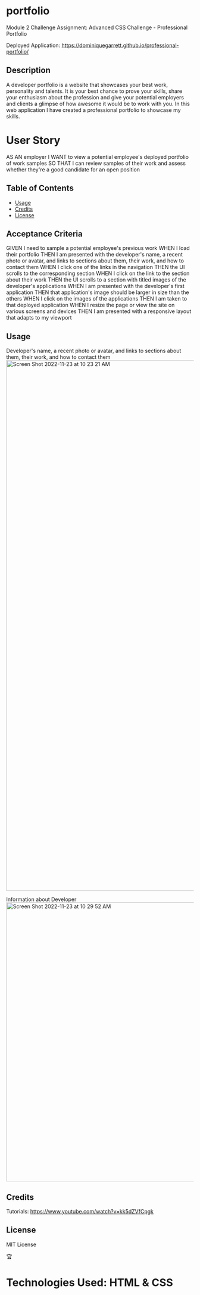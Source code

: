 # portfolio
Module 2 Challenge Assignment: Advanced CSS Challenge - Professional Portfolio

Deployed Application: https://dominiquegarrett.github.io/professional-portfolio/


## Description
A developer portfolio is a website that showcases your best work, personality and talents. It is your best chance to prove your skills, share your enthusiasm about the profession and give your potential employers and clients a glimpse of how awesome it would be to work with you. In this web application I have created a professional portfolio to showcase my skills.



# User Story
AS AN employer
I WANT to view a potential employee's deployed portfolio of work samples
SO THAT I can review samples of their work and assess whether they're a good candidate for an open position


## Table of Contents 

- [Usage](#usage)
- [Credits](#credits)
- [License](#license)



## Acceptance Criteria
GIVEN I need to sample a potential employee's previous work
WHEN I load their portfolio
THEN I am presented with the developer's name, a recent photo or avatar, and links to sections about them, their work, and how to contact them
WHEN I click one of the links in the navigation
THEN the UI scrolls to the corresponding section
WHEN I click on the link to the section about their work
THEN the UI scrolls to a section with titled images of the developer's applications
WHEN I am presented with the developer's first application
THEN that application's image should be larger in size than the others
WHEN I click on the images of the applications
THEN I am taken to that deployed application
WHEN I resize the page or view the site on various screens and devices
THEN I am presented with a responsive layout that adapts to my viewport



## Usage

Developer's name, a recent photo or avatar, and links to sections about them, their work, and how to contact them 
<img width="1427" alt="Screen Shot 2022-11-23 at 10 23 21 AM" src="https://user-images.githubusercontent.com/114618684/203597491-80b34958-370c-4616-bfa9-cb243d0f8d9c.png">
 
 
 Information about Developer
<img width="750" alt="Screen Shot 2022-11-23 at 10 29 52 AM" src="https://user-images.githubusercontent.com/114618684/203598855-81ec830d-704a-47b5-8332-d87e23b9157f.png">



## Credits


Tutorials:
https://www.youtube.com/watch?v=kk5dZVfCpgk


## License

MIT License

🏆 

# Technologies Used: HTML & CSS
